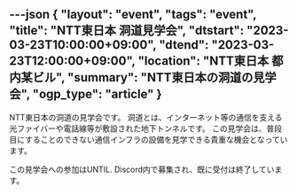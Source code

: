 ---json
{
    "layout": "event",
    "tags": "event",
    "title": "NTT東日本 洞道見学会",
    "dtstart": "2023-03-23T10:00:00+09:00",
    "dtend": "2023-03-23T12:00:00+09:00",
    "location": "NTT東日本 都内某ビル",
    "summary": "NTT東日本の洞道の見学会",
    "ogp_type": "article"
}
---

NTT東日本の洞道の見学会です。
洞道とは、インターネット等の通信を支える光ファイバーや電話線等が敷設された地下トンネルです。
この見学会は、普段目にすることのできない通信インフラの設備を見学できる貴重な機会となっています。

この見学会への参加はUNTIL. Discord内で募集され、既に受付は終了しています。